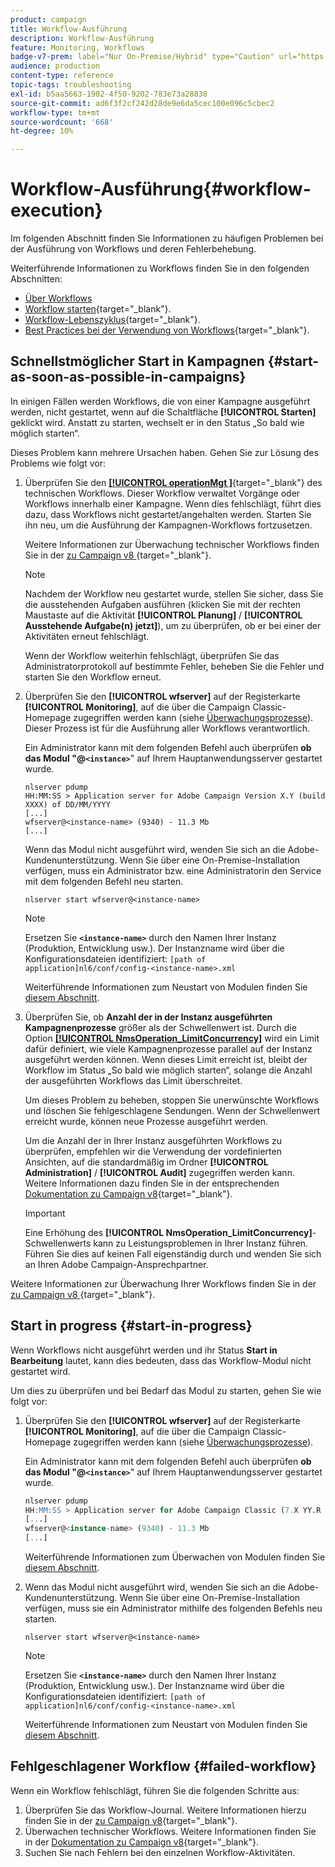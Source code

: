 ```yaml
---
product: campaign
title: Workflow-Ausführung
description: Workflow-Ausführung
feature: Monitoring, Workflows
badge-v7-prem: label="Nur On-Premise/Hybrid" type="Caution" url="https://experienceleague.adobe.com/docs/campaign-classic/using/installing-campaign-classic/architecture-and-hosting-models/hosting-models-lp/hosting-models.html?lang=de" tooltip="Gilt nur für Hybrid- und On-Premise-Bereitstellungen"
audience: production
content-type: reference
topic-tags: troubleshooting
exl-id: b5aa5663-1902-4f50-9202-783e73a28838
source-git-commit: ad6f3f2cf242d28de9e6da5cec100e096c5cbec2
workflow-type: tm+mt
source-wordcount: '668'
ht-degree: 10%

---
```


# Workflow-Ausführung{#workflow-execution}



Im folgenden Abschnitt finden Sie Informationen zu häufigen Problemen bei der Ausführung von Workflows und deren Fehlerbehebung.

Weiterführende Informationen zu Workflows finden Sie in den folgenden Abschnitten:

* [Über Workflows](../../workflow/using/about-workflows.md)
* [Workflow starten](https://experienceleague.adobe.com/docs/campaign/automation/workflows/executing-a-workflow/start-a-workflow.html?lang=de){target="_blank"}.
* [Workflow-Lebenszyklus](https://experienceleague.adobe.com/docs/campaign/automation/workflows/introduction/about-workflows.html?lang=de){target="_blank"}.
* [Best Practices bei der Verwendung von Workflows](https://experienceleague.adobe.com/docs/campaign/automation/workflows/introduction/workflow-best-practices.html?lang=de){target="_blank"}.

## Schnellstmöglicher Start in Kampagnen {#start-as-soon-as-possible-in-campaigns}

In einigen Fällen werden Workflows, die von einer Kampagne ausgeführt werden, nicht gestartet, wenn auf die Schaltfläche **[!UICONTROL Starten]** geklickt wird. Anstatt zu starten, wechselt er in den Status „So bald wie möglich starten“.

Dieses Problem kann mehrere Ursachen haben. Gehen Sie zur Lösung des Problems wie folgt vor:

1. Überprüfen Sie den [**[!UICONTROL operationMgt ]**](https://experienceleague.adobe.com/docs/campaign/automation/workflows/introduction/wf-type/technical-workflows.html?lang=de){target="_blank"} des technischen Workflows. Dieser Workflow verwaltet Vorgänge oder Workflows innerhalb einer Kampagne. Wenn dies fehlschlägt, führt dies dazu, dass Workflows nicht gestartet/angehalten werden. Starten Sie ihn neu, um die Ausführung der Kampagnen-Workflows fortzusetzen.

   Weitere Informationen zur Überwachung technischer Workflows finden Sie in der [ zu Campaign v8 ](https://experienceleague.adobe.com/docs/campaign/automation/workflows/monitoring-workflows/monitor-technical-workflows.html?lang=de){target="_blank"}.

   >[!NOTE]
   >
   >Nachdem der Workflow neu gestartet wurde, stellen Sie sicher, dass Sie die ausstehenden Aufgaben ausführen (klicken Sie mit der rechten Maustaste auf die Aktivität **[!UICONTROL Planung]** / **[!UICONTROL Ausstehende Aufgabe(n) jetzt]**), um zu überprüfen, ob er bei einer der Aktivitäten erneut fehlschlägt.

   Wenn der Workflow weiterhin fehlschlägt, überprüfen Sie das Administratorprotokoll auf bestimmte Fehler, beheben Sie die Fehler und starten Sie den Workflow erneut.

1. Überprüfen Sie den **[!UICONTROL wfserver]** auf der Registerkarte **[!UICONTROL Monitoring]**, auf die über die Campaign Classic-Homepage zugegriffen werden kann (siehe [Überwachungsprozesse](../../production/using/monitoring-processes.md)). Dieser Prozess ist für die Ausführung aller Workflows verantwortlich.

   Ein Administrator kann mit dem folgenden Befehl auch überprüfen **ob das Modul &quot;@`<instance>`**&quot; auf Ihrem Hauptanwendungsserver gestartet wurde.

   ```
   nlserver pdump
   HH:MM:SS > Application server for Adobe Campaign Version X.Y (build XXXX) of DD/MM/YYYY
   [...]
   wfserver@<instance-name> (9340) - 11.3 Mb
   [...]
   ```

   Wenn das Modul nicht ausgeführt wird, wenden Sie sich an die Adobe-Kundenunterstützung. Wenn Sie über eine On-Premise-Installation verfügen, muss ein Administrator bzw. eine Administratorin den Service mit dem folgenden Befehl neu starten.

   ```
   nlserver start wfserver@<instance-name>
   ```

   >[!NOTE]
   >
   >Ersetzen Sie **`<instance-name>`** durch den Namen Ihrer Instanz (Produktion, Entwicklung usw.). Der Instanzname wird über die Konfigurationsdateien identifiziert:
   >`[path of application]nl6/conf/config-<instance-name>.xml`

   Weiterführende Informationen zum Neustart von Modulen finden Sie [diesem Abschnitt](../../production/using/usual-commands.md#module-launch-commands).

1. Überprüfen Sie, ob **Anzahl der in der Instanz ausgeführten Kampagnenprozesse** größer als der Schwellenwert ist. Durch die Option [**[!UICONTROL NmsOperation_LimitConcurrency]**](../../installation/using/configuring-campaign-options.md#campaign-e-workflow-management) wird ein Limit dafür definiert, wie viele Kampagnenprozesse parallel auf der Instanz ausgeführt werden können. Wenn dieses Limit erreicht ist, bleibt der Workflow im Status „So bald wie möglich starten“, solange die Anzahl der ausgeführten Workflows das Limit überschreitet.

   Um dieses Problem zu beheben, stoppen Sie unerwünschte Workflows und löschen Sie fehlgeschlagene Sendungen. Wenn der Schwellenwert erreicht wurde, können neue Prozesse ausgeführt werden.

   Um die Anzahl der in Ihrer Instanz ausgeführten Workflows zu überprüfen, empfehlen wir die Verwendung der vordefinierten Ansichten, auf die standardmäßig im Ordner **[!UICONTROL Administration]** / **[!UICONTROL Audit]** zugegriffen werden kann. Weitere Informationen dazu finden Sie in der entsprechenden [Dokumentation zu Campaign v8](https://experienceleague.adobe.com/docs/campaign/automation/workflows/monitoring-workflows/monitor-workflow-execution.html?lang=de){target="_blank"}.

   >[!IMPORTANT]
   >
   >Eine Erhöhung des **[!UICONTROL NmsOperation_LimitConcurrency]**-Schwellenwerts kann zu Leistungsproblemen in Ihrer Instanz führen. Führen Sie dies auf keinen Fall eigenständig durch und wenden Sie sich an Ihren Adobe Campaign-Ansprechpartner.

Weitere Informationen zur Überwachung Ihrer Workflows finden Sie in der [ zu Campaign v8 ](https://experienceleague.adobe.com/docs/campaign/automation/workflows/monitoring-workflows/monitor-workflow-execution.html?lang=de){target="_blank"}.

## Start in progress {#start-in-progress}

Wenn Workflows nicht ausgeführt werden und ihr Status **Start in Bearbeitung** lautet, kann dies bedeuten, dass das Workflow-Modul nicht gestartet wird.

Um dies zu überprüfen und bei Bedarf das Modul zu starten, gehen Sie wie folgt vor:

1. Überprüfen Sie den **[!UICONTROL wfserver]** auf der Registerkarte **[!UICONTROL Monitoring]**, auf die über die Campaign Classic-Homepage zugegriffen werden kann (siehe [Überwachungsprozesse](../../production/using/monitoring-processes.md)).

   Ein Administrator kann mit dem folgenden Befehl auch überprüfen **ob das Modul &quot;@`<instance>`**&quot; auf Ihrem Hauptanwendungsserver gestartet wurde.

   ```sql
   nlserver pdump
   HH:MM:SS > Application server for Adobe Campaign Classic (7.X YY.R build XXX@SHA1) of DD/MM/YYYY
   [...]
   wfserver@<instance-name> (9340) - 11.3 Mb
   [...]
   ```

   Weiterführende Informationen zum Überwachen von Modulen finden Sie [diesem Abschnitt](../../production/using/usual-commands.md#monitoring-commands-).

1. Wenn das Modul nicht ausgeführt wird, wenden Sie sich an die Adobe-Kundenunterstützung. Wenn Sie über eine On-Premise-Installation verfügen, muss sie ein Administrator mithilfe des folgenden Befehls neu starten.

   ```
   nlserver start wfserver@<instance-name>
   ```

   >[!NOTE]
   >
   >Ersetzen Sie **`<instance-name>`** durch den Namen Ihrer Instanz (Produktion, Entwicklung usw.). Der Instanzname wird über die Konfigurationsdateien identifiziert:
   >`[path of application]nl6/conf/config-<instance-name>.xml`

   Weiterführende Informationen zum Neustart von Modulen finden Sie [diesem Abschnitt](../../production/using/usual-commands.md#module-launch-commands).

## Fehlgeschlagener Workflow {#failed-workflow}

Wenn ein Workflow fehlschlägt, führen Sie die folgenden Schritte aus:

1. Überprüfen Sie das Workflow-Journal. Weitere Informationen hierzu finden Sie in der [ zu Campaign v8](https://experienceleague.adobe.com/docs/campaign/automation/workflows/monitoring-workflows/monitor-workflow-execution.html?lang=de){target="_blank"}.
1. Überwachen technischer Workflows. Weitere Informationen finden Sie in der [Dokumentation zu Campaign v8](https://experienceleague.adobe.com/docs/campaign/automation/workflows/monitoring-workflows/monitor-technical-workflows.html?lang=de){target="_blank"}.
1. Suchen Sie nach Fehlern bei den einzelnen Workflow-Aktivitäten.
